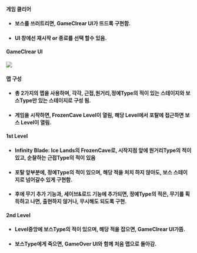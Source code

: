 #### 게임 클리어
+ #### 보스를 쓰러트리면, GameClrear UI가 뜨드록 구현함.
+ #### UI 창에선 재시작 or 종료를 선택 할수 있음.
#### GameClrear UI
![](https://github.com/kimeorua/kimeorua.github.io/blob/main/img/%EA%B2%8C%EC%9E%84%ED%81%B4%EB%A6%AC%EC%96%B4UI.PNG?raw=true)

#### 맵 구성
+ #### 총 2가지의 맵을 사용하며, 각각, 근접,원거리,정예Type의 적이 있는 스테이지와 보스Type만 있는 스테이지로 구성 됨.
+ #### 게임을 시작하면, FrozenCave Level이 열림, 해당 Level에서 포탈에 접근하면 보스 Level이 열림.

#### 1st Level
+ #### Infinity Blade: Ice Lands의 FrozenCave로, 시작지점 앞에 원거리Type의 적이 있고, 순찰하는 근접Type의 적이 있음
+ #### 포탈 앞부분에, 정예Type의 적이 있으며, 해당 적을 처치 하지 않아도, 보스 스테이지로 넘어갈수 있게 구현함.
+ #### 후에 무기 추가 기능과, 세이브&로드 기능에 추가되면, 정예Type의 적은, 무기를 획득하고 나면, 출현하지 않거나, 무시해도 되도록 구현.

#### 2nd Level
+ #### Level중앙에 보스Type의 적이 있으며, 해당 적을 잡으면, GameClrear UI가뜸.
+ #### 보스Type에게 죽으면, GameOver UI와 함께 처음 맵으로 돌아감.
